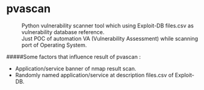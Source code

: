 # pvascan
<dd>Python vulnerability scanner tool which using Exploit-DB files.csv as vulnerability database reference.</dd>
<dd>Just POC of automation VA (Vulnerability Assessment) while scanning port of Operating System.</dd>

#####Some factors that influence result of pvascan :
* Application/service banner of nmap result scan.
* Randomly named application/service at description files.csv of Exploit-DB.
